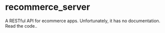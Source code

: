 # recommerce_server
A RESTful API for ecommerce apps. Unfortunately, it has no documentation. Read the code..

